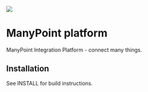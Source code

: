 [![][mp-logo]][mp-github]

# ManyPoint platform
ManyPoint Integration Platform - connect many things. 

## Installation
See INSTALL for build instructions.

[mp-github]: https://github.com/ManyPoint/platform
[mp-logo]: https://imgur.com/mn77zHh.png
